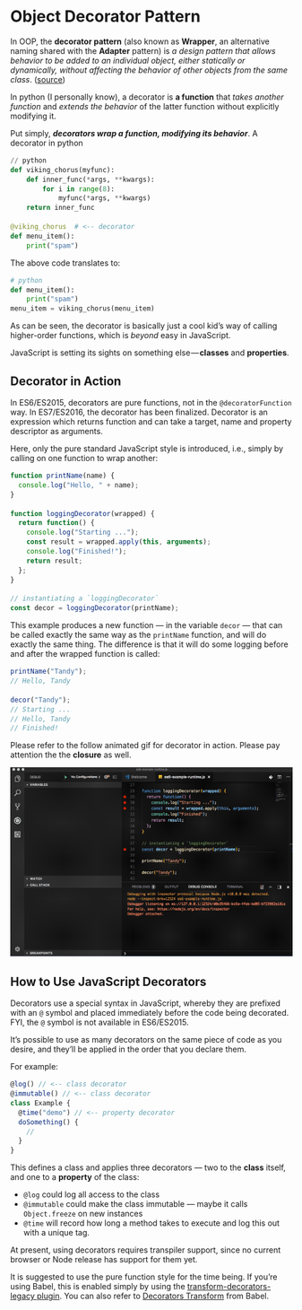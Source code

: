 # Object Decorator Pattern

In OOP, the **decorator pattern** (also known as **Wrapper**, an alternative naming shared with the **Adapter** pattern) is _a design pattern that allows behavior to be added to an individual object, either statically or dynamically, without affecting the behavior of other objects from the same class_. ([source](https://en.wikipedia.org/wiki/Decorator_pattern))

In python (I personally know), a decorator is **a function** that _takes another function_ and _extends the behavior_ of the latter function without explicitly modifying it.

Put simply, **_decorators wrap a function, modifying its behavior_**. A decorator in python

```python
// python
def viking_chorus(myfunc):
    def inner_func(*args, **kwargs):
        for i in range(8):
            myfunc(*args, **kwargs)
    return inner_func

@viking_chorus  # <-- decorator
def menu_item():
    print("spam")
```

The above code translates to:

```python
# python
def menu_item():
    print("spam")
menu_item = viking_chorus(menu_item)
```

As can be seen, the decorator is basically just a cool kid’s way of calling higher-order functions, which is _beyond_ easy in JavaScript.

JavaScript is setting its sights on something else — **classes** and **properties**.

## Decorator in Action

In ES6/ES2015, decorators are pure functions, not in the `@decoratorFunction` way. In ES7/ES2016, the decorator has been finalized. Decorator is an expression which returns function and can take a target, name and property descriptor as arguments.

Here, only the pure standard JavaScript style is introduced, i.e., simply by calling on one function to wrap another:

```js
function printName(name) {
  console.log("Hello, " + name);
}

function loggingDecorator(wrapped) {
  return function() {
    console.log("Starting ...");
    const result = wrapped.apply(this, arguments);
    console.log("Finished!");
    return result;
  };
}

// instantiating a `loggingDecorator`
const decor = loggingDecorator(printName);
```

This example produces a new function — in the variable `decor` — that can be called exactly the same way as the `printName` function, and will do exactly the same thing. The difference is that it will do some logging before and after the wrapped function is called:

```js
printName("Tandy");
// Hello, Tandy

decor("Tandy");
// Starting ...
// Hello, Tandy
// Finished!
```

Please refer to the follow animated gif for decorator in action. Please pay attention the the **closure** as well.

![Decorator in action](./img/decorator.gif)

## How to Use JavaScript Decorators

Decorators use a special syntax in JavaScript, whereby they are prefixed with an `@` symbol and placed immediately before the code being decorated. FYI, the `@` symbol is not available in ES6/ES2015.

It’s possible to use as many decorators on the same piece of code as you desire, and they’ll be applied in the order that you declare them.

For example:

```js
@log() // <-- class decorator
@immutable() // <-- class decorator
class Example {
  @time("demo") // <-- property decorator
  doSomething() {
    //
  }
}
```

This defines a class and applies three decorators — two to the **class** itself, and one to a **property** of the class:

* `@log` could log all access to the class
* `@immutable` could make the class immutable — maybe it calls `Object.freeze` on new instances
* `@time` will record how long a method takes to execute and log this out with a unique tag.

At present, using decorators requires transpiler support, since no current browser or Node release has support for them yet.

It is suggested to use the pure function style for the time being. If you’re using Babel, this is enabled simply by using the [transform-decorators-legacy plugin](https://github.com/loganfsmyth/babel-plugin-transform-decorators-legacy). You can also refer to [Decorators Transform](https://babeljs.io/docs/plugins/transform-decorators/) from Babel.
